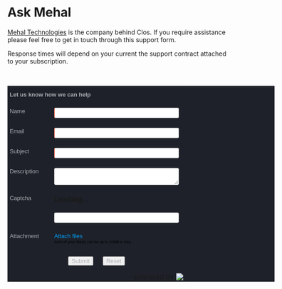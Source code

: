 # Ask Mehal

[Mehal Technologies](https://mehal.tech) is the company behind Clos. If you require assistance please feel free to get in touch through this support form. 

Response times will depend on your current the support contract attached to your subscription.

<!DOCTYPE html><html><head><META HTTP-EQUIV='content-type' CONTENT='text/html; charset=UTF-8'><style> #zohoSupportWebToCase textarea, #zohoSupportWebToCase input[type='text'], #zohoSupportWebToCase input[type='date'], #zohoSupportWebToCase select, .wb_common{width: 280px;}#zohoSupportWebToCase td {padding: 11px 5px;}#zohoSupportWebToCase textarea, #zohoSupportWebToCase input[type='text'], #zohoSupportWebToCase input[type='date'], #zohoSupportWebToCase select{border: 1px solid #ddd;padding: 3px 5px;border-radius: 3px;}#zohoSupportWebToCase select {box-sizing: unset}#zohoSupportWebToCase .wb_selectDate {width: auto}#zohoSupportWebToCase input.wb_cusInput {width: 108px}.wb_FtCon{display: flex;align-items: center;justify-content: flex-end;margin-top: 15px;padding-left: 10px}.wb_logoCon{display: flex;margin-left: 5px}.wb_logo{max-width: 16px;max-height: 16px;}#zohoSupportWebToCase .wb_multi_pick {border: 1px solid #ddd;padding: 3px 5px;border-radius: 3px;width: 280px;height: 95px;overflow-y:auto;}#zohoSupportWebToCase .wb_multi_pick_label {display: block;}#zohoSupportWebToCase .wb_multi_pick_input,  .wb_multi_pick_input_all{vertical-align: middle;margin-right: 5px;}.zsFormClass{background-color:#1e2129;width:600px} </style><style>.zsFontClass{color:#abaeb3;font-family:Arial;font-size:13px}</style> <style>.manfieldbdr{border-left: 1px solid #ff6448!important} .hleft{text-align:left;} input[type=file]::-webkit-file-upload-button{cursor:pointer;}.wtcsepcode{margin:0px 15px; color:#aaa; float:left;}.wtccloudattach{float:left; color:#00a3fe!important; cursor:pointer; text-decoration: none!important;}.wtccloudattach:hover{text-decoration: none!important;}.wtcuploadinput{cursor:pointer; float:left; width:62px; margin-top:-20px; opacity:0; clear:both;}.wtcuploadfile{float:left;color: #00a3fe;}.filenamecls{margin-right:15px; float:left; margin-top:5px;} .clboth{clear:both;} #zsFileBrowseAttachments{clear:both; margin:5px 0px 10px;} .zsFontClass{vertical-align:top;} #tooltip-zc{font: normal 12px Arial, Helvetica, sans-serif; line-height:18px;position:absolute;padding:8px;margin:20px 0 0;background:#fff;border:1px solid #528dd1;-moz-border-radius:5px;-webkit-border-radius:5px;border-radius:5px;color:#eee;-webkit-box-shadow:5px 5px 20px rgba(0,0,0,0.2);-moz-box-shadow:5px 5px 20px rgba(0,0,0,0.2);z-index:10000; color:#777}.wtcmanfield{color:#f00;font-size:16px;position:relative;top:2px;left:1px;} #zsCloudAttachmentIframe{width: 100%;height: 100%;z-index: 99999!important;position: fixed;left: 0px;top:0px; border-style: none; display: none; background-color:#fff;} .wtchelpinfo{background-position: -246px -485px;width:15px;height:15px;display:inline-block;position: relative;top: 2px;background-image: url(https://img.zohostatic.eu/support/app/images/zs-mpro.b6c9cf2347c62390fdcb.png);} .zsMaxSizeMessage{font-size:13px;}</style><script src='https://js.zohostatic.eu/support/app/js/jqueryandencoder.ef05974972bf3bca1b87.js'></script><script>function trimBoth(str){return jQuery.trim(str);}function setAllDependancyFieldsMapping(){var mapDependancyLabels = getMapDependenySelectValues(jQuery("[id='property(module)']").val(), "JSON_MAP_DEP_LABELS");if(mapDependancyLabels){for(var i = 0; i < mapDependancyLabels.length; i++){var label = mapDependancyLabels[i];var obj = document.forms['zsWebToCase_206973000000298001'][label];if(obj){setDependent(obj, true);}}}}function getMapDependenySelectValues(module, key){var dependencyObj = jQuery.parseJSON( jQuery("[id='dependent_field_values_" + module + "']").val() );if(dependencyObj == undefined){return dependencyObj;}return dependencyObj[key];}function setDependent(obj, isload){var name = obj.id || (obj[0] && obj[0].id) || "";var module = jQuery("[id='property(module)']").val();var val = "";var myObject = getMapDependenySelectValues(module, "JSON_VALUES");if(myObject !=undefined){val = myObject[name];}var mySelObject = getMapDependenySelectValues(module, "JSON_SELECT_VALUES");if(val != null && val != "" && val != "null" && mySelObject){var fields = val;for(var i in fields){if (fields.hasOwnProperty(i)){var isDependent = false;var label = i;var values = fields[i];if(label.indexOf(")") > -1){label = label.replace(/\)/g, '_____');}if(label.indexOf("(") > -1){label = label.replace(/\(/g, '____');}if(label.indexOf(".") > -1){label = label.replace(/\./g, '___');}var depObj = document.forms['zsWebToCase_206973000000298001'][label];if(depObj && depObj.options){var mapValues = "";var selected_val = depObj.value;var depLen = depObj.options.length-1;for (var n = depLen; n >= 0; n--) {if (depObj.options[n].selected){if(mapValues == ""){mapValues = depObj.options[n].value;}else{mapValues = mapValues + ";;;"+depObj.options[n].value;}}}depObj.value = "";var selectValues = mySelObject[label];for(var k in values){var rat = k;if(rat == "-None-"){rat = "";}var parentValues = mySelObject[name];if(rat == trimBoth(obj.value)){isDependent = true;depObj.length = 0;var depvalues = values[k];var depLen = depvalues.length - 1;for(var j = 0; j <= depLen; j++){var optionElement = document.createElement("OPTION");var displayValue = depvalues[j];var actualValue = displayValue;if(actualValue == "-None-"){optionElement.value = "";displayValue = "-None-";}else{optionElement.value = actualValue;}optionElement.text = displayValue;if(mapValues != undefined){var mapValue = mapValues.split(";;;");var len = mapValue.length;for(var p = 0; p < len; p++){if(actualValue == mapValue[p]){optionElement.selected = true;}}}depObj.options.add(optionElement);}}}if(!isDependent){depObj.length = 0;var len = selectValues.length;for(var j = 0; j < len; j++){var actualValue = selectValues[j];var optionElement = document.createElement("OPTION");if(actualValue == "-None-"){optionElement.value = "";}else{optionElement.value = selectValues[j];}optionElement.text = selectValues[j];depObj.options.add(optionElement);}depObj.value =  selected_val;}if(!isload){setDependent(depObj,false);}var jdepObj = jQuery(depObj);if(jdepObj.hasClass('select2-offscreen')){jdepObj.select2("val", jdepObj.val());}}}}}}function setSelectAll(id){var parentElement = document.getElementById(id);var hiddenInput = parentElement.querySelector('#hiddenoptions');var selectAllElement = parentElement.querySelector('#selectall' + id);var selectedValues = [];var checkboxes = parentElement.querySelectorAll('.wb_multi_pick_input');checkboxes.forEach(function (cb) {cb.checked = selectAllElement.checked;if (cb.checked && cb.value) {selectedValues.push(cb.value);}});hiddenInput.value = selectedValues.join(',');}function setMultiSelectOption(id, obj){var parentElement = document.getElementById(id);var hiddenInput = parentElement.querySelector('#hiddenoptions');var selectAllElement = parentElement.querySelector('#selectall' + id);var selectedStr = hiddenInput.value;var selectedValues = selectedStr ? selectedStr.split(',') : [];if(obj.checked && obj.value) {selectedValues.push(obj.value);}else if(!obj.checked && obj.value) {selectedValues.splice(selectedValues.indexOf(obj.value), 1);selectAllElement.checked = false;}else {selectAllElement.checked = false;}hiddenInput.value = selectedValues.join(',');}var zctt = function(){var tt, mw = 400, top = 10, left = 0, doctt = document;var ieb = doctt.all ? true : false;return{showtt: function(cont, wid){if(tt == null){tt = doctt.createElement('div');tt.setAttribute('id', 'tooltip-zc');doctt.body.appendChild(tt);doctt.onmousemove = this.setpos;doctt.onclick = this.hidett;}tt.style.display = 'block';tt.innerHTML = cont;tt.style.width = wid ? wid + 'px' : 'auto';if(!wid && ieb){tt.style.width = tt.offsetWidth;}if(tt.offsetWidth > mw){tt.style.width = mw + 'px'}h = parseInt(tt.offsetHeight) + top;w = parseInt(tt.offsetWidth) + left;},hidett: function(){tt.style.display = 'none';},setpos: function(e){var u = ieb ? event.clientY + doctt.body.scrollTop : e.pageY;var l = ieb ? event.clientX + doctt.body.scrollLeft : e.pageX;var cw = doctt.body.clientWidth;var ch = doctt.body.clientHeight;if(l < 0){tt.style.left = left + 'px';tt.style.right = '';}else if((l+w+left) > cw){tt.style.left = '';tt.style.right = ((cw-l) + left) + 'px';}else{tt.style.right = '';tt.style.left = (l + left) + 'px';}if(u < 0){tt.style.top = top + 'px';tt.style.bottom = '';}else if((u + h + left) > ch){tt.style.top = '';tt.style.bottom = ((ch - u) + top) + 'px';}else{tt.style.bottom = '';tt.style.top = (u + top) + 'px';}}};}();var zsWebFormMandatoryFields = new Array("Contact Name","Email","Subject");var zsFieldsDisplayLabelArray = new Array("Name","Email","Subject");function zsValidateMandatoryFields(){var name = '';var email = '';var isError = 0;for(var index = 0; index < zsWebFormMandatoryFields.length; index++){isError = 0;var fieldObject = document.forms['zsWebToCase_206973000000298001'][zsWebFormMandatoryFields[index]];if(fieldObject){if(((fieldObject.value).replace(/^\s+|\s+$/g, '')).length == 0){alert(zsFieldsDisplayLabelArray[index] +' cannot be empty ');fieldObject.focus();isError = 1;return false;}else{if(fieldObject.name == 'Email'){if(!fieldObject.value.match(/^([\w_][\w\-_.+\'&]*)@(?=.{4,256}$)(([\w]+)([\-_]*[\w])*[\.])+[a-zA-Z]{2,22}$/)){isError = 1;alert('Enter a valid email-Id');fieldObject.focus();return false;}}}if(fieldObject.nodeName == 'SELECT'){if(fieldObject.options[fieldObject.selectedIndex].value == '-None-'){alert(zsFieldsDisplayLabelArray[index] +' cannot be none');fieldObject.focus();isError = 1;return false;}}if(fieldObject.type == 'checkbox'){if (fieldObject.checked == false){alert('Please accept '+zsFieldsDisplayLabelArray[index]);fieldObject.focus();isError = 1;return false;}}}}if(isError == 0){if(document.forms['zsWebToCase_206973000000298001']['zsWebFormCaptchaWord'].value.replace(/^\s+|\s+$/g, '').length == 0){alert('Please enter the captcha code.');document.forms['zsWebToCase_206973000000298001']['zsWebFormCaptchaWord'].focus();return false;}}if(isError == 0){document.getElementById('zsSubmitButton_206973000000298001').setAttribute('disabled', 'disabled');}}var ZSEncoder = {encodeForHTML : function(str){if(str && typeof(str)==='string'){return jQuery.encoder.encodeForHTML(str);}return str;},encodeForHTMLAttribute : function(str) {if(str && typeof(str)==='string'){return jQuery.encoder.encodeForHTMLAttribute(str);}return str;},encodeForJavascript : function(str) {if(str && typeof(str)==='string'){return jQuery.encoder.encodeForJavascript(str);}return str;},encodeForCSS : function(str) {if(str && typeof(str)==='string'){return jQuery.encoder.encodeForCSS(str);}return str;}};var zsAttachedAttachmentsCount = 0;var zsAllowedAttachmentLimit = 4;var zsAttachmentFileBrowserIdsList = [1, 2, 3, 4, 5];function zsOpenCloudPickerIframe(){if(zsAttachedAttachmentsCount < 5){var zsCloudPickerIframeSrc = jQuery('#zsCloudPickerIframeSrc').val();jQuery('#zsCloudAttachmentIframe').attr('src', zsCloudPickerIframeSrc.substring(0, zsCloudPickerIframeSrc.length - 1) + (5 - zsAttachedAttachmentsCount)).show();zsListenCloudPickerMessages();}}function zsListenCloudPickerMessages(){if(window.addEventListener){window.addEventListener('message', zsWebReceiveMessage, false);}else if(window.attachEvent){window.attachEvent('onmessage', zsWebReceiveMessage);}}var zsCloudPickerJSON = {};function zsWebReceiveMessage(event){var zsUrlRegex = /^(ht|f)tp(s?)\:\/\/[0-9a-zA-Z]([-.\w]*[0-9a-zA-Z])*(:(0-9)*)*(\/?)([a-zA-Z0-9\-\.\?\,\:\'\/\\+=&amp;%\$#_]*)?$/;if(zsUrlRegex.test(event.origin)){var zsMessageType = event.data.split('&&&');if(zsMessageType[0] == 'zsCloudPickerMessage'){if(window.addEventListener){window.removeEventListener('message', zsWebReceiveMessage, false);}else if(window.attachEvent){window.detachEvent('onmessage', zsWebReceiveMessage );}jQuery('#zsCloudAttachmentIframe').hide();var isAttachedFilesDetails = zsMessageType[1].split('|||');if(isAttachedFilesDetails[0] == 'cloudPickerResponse'){var zsCloudPickerAttachmentDetails = isAttachedFilesDetails[1].split('::::');var zsCloudPickerAttachmentsJSON = jQuery.parseJSON(zsCloudPickerAttachmentDetails[0]);if(zsAttachedAttachmentsCount <= zsAllowedAttachmentLimit){zsRenderCloudAttachments(zsCloudPickerAttachmentsJSON);}else{alert('You cannot attach more than 5 files');return false;}}}}}function zsRenderCloudAttachments(zsCloudPickerAttachmentsJSON){if(!jQuery.isEmptyObject(zsCloudPickerAttachmentsJSON)){jQuery.each(zsCloudPickerAttachmentsJSON, function(cloudServiceName, attachments){var zsAttachmentsArray = [];if(!jQuery.isEmptyObject(zsCloudPickerJSON[cloudServiceName])){zsAttachmentsArray = zsCloudPickerJSON[cloudServiceName];}for(var attachmentsIndex = 0; attachmentsIndex < attachments.length; attachmentsIndex++){if(zsAttachedAttachmentsCount <= zsAllowedAttachmentLimit){var zsCloudAttachmentsList = '';var attachmentsDetailJSON = attachments[attachmentsIndex];var zsCloudAttachmentName = attachmentsDetailJSON['docName'];var extension = zsCloudAttachmentName.split('.').pop().toLowerCase();var unSupportedExtensions = ["ade","adp","apk","appx","appxbundle","bat","cab","cer","chm","cmd","com","cpl","dll","dmg","exe","hlp","hta","ins","iso","isp","jar","js","jse","lnk","mde","msc","msi","msix","msixbundle","msp","mst","nsh","pif","ps1","pst","reg","scr","sct","shb","sys","tmp","url","vb","vbe","vbs","vxd","wsc","wsf","wsh","terminal"];if(unSupportedExtensions.indexOf(extension)!=-1){alert("The file wasn't attached since its extension is not supported.");continue;}zsAttachedAttachmentsCount = zsAttachedAttachmentsCount + 1;var zsCloudAttachmentId = attachmentsDetailJSON['docId'];zsCloudAttachmentId = zsCloudAttachmentId.replace(/\s/g, '');zsCloudAttachmentsList = '<div class="filenamecls zsFontClass">'+ZSEncoder.encodeForHTML(zsCloudAttachmentName)+'<a id="'+ ZSEncoder.encodeForHTMLAttribute(zsCloudAttachmentId) +'" cloudservice="'+ ZSEncoder.encodeForHTMLAttribute(cloudServiceName) +'" class="zscloudAttachment" style="margin-left:10px;" href="javascript:;">X</a> </div>';jQuery('#zsFileBrowseAttachments').append(zsCloudAttachmentsList);zsAttachmentsArray.push(attachmentsDetailJSON);zsCloudPickerJSON[cloudServiceName] = zsAttachmentsArray;jQuery("input[name='zsCloudPickerAttachments']")[0].value = JSON.stringify(zsCloudPickerJSON);}}});}zsChangeMousePointer();}jQuery(document).off('click.cAtm').on('click.cAtm','.zscloudAttachment', function(){var cloudService = jQuery(this).attr('cloudservice');var cloudAttachmentId = jQuery(this).attr('id');var zsCloudAttachmentsArr = zsCloudPickerJSON[cloudService];var isZsCloudAttachmentRemoved = 0;for(var attachmentsIndex = 0; attachmentsIndex < zsCloudAttachmentsArr.length; attachmentsIndex++){if(isZsCloudAttachmentRemoved != 1){jQuery.each(zsCloudAttachmentsArr[attachmentsIndex], function(attachmentsDetailJsonKey, attachmentsDetailJsonValue){if(attachmentsDetailJsonKey == 'docId' && attachmentsDetailJsonValue.replace(/\s/g, '') == cloudAttachmentId){var zsAttachmentToBeRemoved = jQuery.inArray(zsCloudAttachmentsArr[attachmentsIndex], zsCloudAttachmentsArr);zsCloudAttachmentsArr.splice(zsAttachmentToBeRemoved, 1);isZsCloudAttachmentRemoved = 1;}});}}jQuery(this).parent().remove();zsAttachedAttachmentsCount = zsAttachedAttachmentsCount - 1;jQuery("input[name='zsCloudPickerAttachments']")[0].value = JSON.stringify(zsCloudPickerJSON);zsChangeMousePointer();});function zsRenderBrowseFileAttachment(zsAttachmentObject, zsAttachmentDetails){if(zsAttachmentObject != ''){if((zsAttachmentDetails.files && (zsAttachmentDetails.files[0].size/(1024*1024))>20)){zsAttachmentDetails.value='';alert('Maximum allowed file size is 20MB.');return;}if(zsAttachedAttachmentsCount < 5){var zsFileName='';if((zsAttachmentObject.indexOf('\\') > -1)){var zsAttachmentDataSplits = zsAttachmentObject.split('\\');var zsAttachmentDataSplitsLen = zsAttachmentDataSplits.length;zsFileName = zsAttachmentDataSplits[zsAttachmentDataSplitsLen - 1];}else{zsFileName = zsAttachmentObject;}var extension = zsFileName.split('.').pop().toLowerCase();var unSupportedExtensions = ["ade","adp","apk","appx","appxbundle","bat","cab","cer","chm","cmd","com","cpl","dll","dmg","exe","hlp","hta","ins","iso","isp","jar","js","jse","lnk","mde","msc","msi","msix","msixbundle","msp","mst","nsh","pif","ps1","pst","reg","scr","sct","shb","sys","tmp","url","vb","vbe","vbs","vxd","wsc","wsf","wsh","terminal"];if(unSupportedExtensions.indexOf(extension)!=-1){alert("The file wasn't attached since its extension is not supported.");return;}var zsCurrentAttachmentIdTokens = jQuery(zsAttachmentDetails).attr('id').split('_');var zsCurrentAttachmentId = parseInt(zsCurrentAttachmentIdTokens[1]);var zsAttachmentIdToBeRemoved = jQuery.inArray(zsCurrentAttachmentId, zsAttachmentFileBrowserIdsList);zsAttachmentFileBrowserIdsList.splice(zsAttachmentIdToBeRemoved, 1);var zsNextAttachmentId = zsAttachmentFileBrowserIdsList[0];var zsnextAttachment = 'zsattachment_'+zsNextAttachmentId;jQuery('#zsattachment_'+zsCurrentAttachmentId).hide();jQuery('#'+zsnextAttachment).show();jQuery('#zsFileBrowseAttachments').append('<div class="filenamecls zsFontClass" id="file_'+zsCurrentAttachmentId+'">'+ ZSEncoder.encodeForHTML(zsFileName) + '<a class="zsfilebrowseAttachment" style="margin-left:10px;" href="javascript:;" id="fileclose_'+zsCurrentAttachmentId+'">X</a></div>');zsAttachedAttachmentsCount = zsAttachedAttachmentsCount + 1;}}zsChangeMousePointer();}jQuery(document).off('click.fba').on('click.fba', '.zsfilebrowseAttachment', function(){var currentlyDeletedElement = jQuery(this).attr('id').split('_')[1];jQuery('#zsattachment_'+currentlyDeletedElement).val('');jQuery('#zsattachment_'+currentlyDeletedElement).replaceWith(jQuery('#zsattachment_'+currentlyDeletedElement).clone());jQuery(this).parent().remove();zsAttachedAttachmentsCount = zsAttachedAttachmentsCount - 1;zsAttachmentFileBrowserIdsList.push(parseInt(currentlyDeletedElement));zsRearrangeFileBrowseAttachments();zsChangeMousePointer();});function zsRearrangeFileBrowseAttachments(){jQuery.each(jQuery('input[type = file]'), function(fileIndex, fileObject){fileIndex = fileIndex + 1;if(fileIndex == zsAttachmentFileBrowserIdsList[0]){jQuery('#zsattachment_'+fileIndex).show();}else{jQuery('#zsattachment_'+fileIndex).hide();}});}function zsOpenFileBrowseAttachment(clickEvent){if(zsAttachedAttachmentsCount >= 5){clickEvent.preventDefault();}}function zsChangeMousePointer(){if(zsAttachedAttachmentsCount >= 5){jQuery('#zsMaxLimitMessage').show();jQuery('#zsattachment_1,#zsattachment_2,#zsattachment_3,#zsattachment_4,#zsattachment_5').hide();jQuery('#zsBrowseAttachment,#zsCloudAttachment').css('cursor', 'default');}else{jQuery('#zsMaxLimitMessage').hide();zsRearrangeFileBrowseAttachments();jQuery('#zsBrowseAttachment,#zsCloudAttachment').css('cursor', 'pointer');}}function zsShowCaptcha(){jQuery('#zsCaptchaLoading').hide();jQuery('#zsCaptcha').show();}function zsRegenerateCaptcha(){var webFormxhr = {};webFormxhr = new XMLHttpRequest();webFormxhr.open('GET','https://desk.zoho.eu/support/GenerateCaptcha?action=getNewCaptcha&_='+new Date().getTime(),true);webFormxhr.onreadystatechange = function () {if(webFormxhr.readyState === 4 && webFormxhr.status === 200) {try{ var response = (webFormxhr.responseText != null) ? JSON.parse(webFormxhr.responseText) : ''; jQuery('#zsCaptchaUrl').load(zsShowCaptcha);document.getElementById('zsCaptchaUrl').src = response.captchaUrl;document.getElementsByName('xJdfEaS')[0].value = response.captchaDigest;}catch(e){}}};webFormxhr.send();}document.addEventListener('readystatechange',function(){if(document.readyState === 'complete' && window.zsRegenerateCaptcha ){zsRegenerateCaptcha();}setAllDependancyFieldsMapping();document.getElementById('zsSubmitButton_206973000000298001').removeAttribute('disabled');zsAttachedAttachmentsCount = 0;zsAttachmentFileBrowserIdsList = [1, 2, 3, 4, 5];document.forms['zsWebToCase_206973000000298001']['zsWebFormCaptchaWord'].value = '';jQuery('#zsFileBrowseAttachments').html('');jQuery.each(jQuery('input[type = file]'), function(fileIndex, fileObject){var zsAttachmentId = jQuery(fileObject).attr('id');var zsAttachmentNo = zsAttachmentId.split('_')[1];var zsAttachedFile = jQuery('#zsattachment_'+zsAttachmentNo);if(zsAttachedFile[0] != undefined && zsAttachedFile[0].files[0] != undefined){var zsFileBrowserAttachmentHtml = '';zsAttachedFileName = zsAttachedFile[0].files[0].name;zsFileBrowserAttachmentHtml = '<div class="filenamecls zsFontClass" id="file_'+zsAttachmentNo+'">'+ ZSEncoder.encodeForHTML(zsAttachedFileName) +'<a class="zsfilebrowseAttachment" style="margin-left:10px" href="javascript:;" id="fileclose_'+zsAttachmentNo+'">X</a></div>';jQuery('#zsFileBrowseAttachments').append(zsFileBrowserAttachmentHtml);zsAttachedAttachmentsCount = zsAttachedAttachmentsCount + 1;var zsAttachmentIdToBeRemoved = jQuery.inArray(parseInt(zsAttachmentNo), zsAttachmentFileBrowserIdsList);zsAttachmentFileBrowserIdsList.splice(zsAttachmentIdToBeRemoved, 1);}});if(document.forms['zsWebToCase_206973000000298001']['zsCloudPickerAttachments'] != undefined){var zsCloudAttachments = jQuery.parseJSON(document.forms['zsWebToCase_206973000000298001']['zsCloudPickerAttachments'].value);zsRenderCloudAttachments(zsCloudAttachments);}zsRearrangeFileBrowseAttachments();zsChangeMousePointer();});function zsResetWebForm(webFormId){document.forms['zsWebToCase_'+webFormId].reset();document.getElementById('zsSubmitButton_206973000000298001').removeAttribute('disabled');setAllDependancyFieldsMapping();zsAttachedAttachmentsCount = 0;zsAttachmentFileBrowserIdsList = [1, 2, 3, 4, 5];jQuery('#zsFileBrowseAttachments').html('');zsCloudPickerJSON = {};if(document.forms['zsWebToCase_206973000000298001']['zsCloudPickerAttachments'] != undefined){document.forms['zsWebToCase_206973000000298001']['zsCloudPickerAttachments'].value = JSON.stringify({});}zsRearrangeFileBrowseAttachments();zsChangeMousePointer();} </script></head><div id='zohoSupportWebToCase' align='center'> <form name='zsWebToCase_206973000000298001' id='zsWebToCase_206973000000298001' action='https://desk.zoho.eu/support/WebToCase' method='POST' onSubmit='return zsValidateMandatoryFields()' enctype='multipart/form-data'>  <input type='hidden' name='xnQsjsdp' value='edbsn8d5ea34f84f1079ae724ebdbdcbc6781'/>  <input type='hidden' name='xmIwtLD' value='edbsn929677491f4668d1703e95a0f7f8de4ce28f91a0928d990b3c7370bcf3218b37'/>  <input type='hidden' name='xJdfEaS' value=''/>  <input type='hidden' name='actionType' value='Q2FzZXM='/>   <input type="hidden" id="property(module)" value="Cases"/>  <input type="hidden" id="dependent_field_values_Cases" value="&#x7b;&quot;JSON_VALUES&quot;&#x3a;&#x7b;&#x7d;,&quot;JSON_SELECT_VALUES&quot;&#x3a;&#x7b;&#x7d;,&quot;JSON_MAP_DEP_LABELS&quot;&#x3a;&#x5b;&#x5d;&#x7d;"/> <input type='hidden' name='returnURL' value='https&#x3a;&#x2f;&#x2f;clos.docs.mehal.tech'/><table border='0' cellspacing='0' class='zsFormClass'><tr><td colspan='2' class='zsFontClass'><strong>Let us know how we can help</strong></td></tr><br><tr ><td nowrap class='zsFontClass ' width='25%' align='left'>Name&nbsp;&nbsp;</td><td align='left' width='75%'><input type='text' maxlength='120' name='Contact Name' class='manfieldbdr'/></td></tr><tr ><td nowrap class='zsFontClass ' width='25%' align='left'>Email&nbsp;&nbsp;</td><td align='left' width='75%'><input type='text' maxlength='120' name='Email' value='' class='manfieldbdr'/></td></tr> <tr ><td nowrap class='zsFontClass ' width='25%' align='left'>Subject&nbsp;&nbsp;</td><td align='left' width='75%'><input type='text' maxlength='255' name='Subject' value='' class='manfieldbdr'/></td></tr> <tr ><td nowrap class='zsFontClass ' width='25%' align='left'>Description &nbsp;&nbsp;</td><td align='left' width='75%'> <textarea name='Description' maxlength='3000' width='250' height='250' ></textarea></td></tr><tr><td nowrap class='zsFontClass' width='25%' align='left'>Captcha&nbsp;</td><td><div id='zsCaptchaLoading'><strong>Loading...<br><br></strong></div><div id='zsCaptcha' style='display:none;'><img src='#' id='zsCaptchaUrl' name="zsCaptchaImage"><a href='javascript:;' style='color:#00a3fe; cursor:pointer; margin-left:10px; vertical-align:middle;text-decoration: none;' class='zsFontClass' onclick='zsRegenerateCaptcha()'>Refresh</a></div><div><input type='text' name='zsWebFormCaptchaWord'/><input type='hidden' name='zsCaptchaSrc' value=''/></div></td><tr ><td nowrap class='zsFontClass ' width='25%' align='left'>Attachment &nbsp;&nbsp;</td><td align='left' width='75%'><span class="zsFontClass wtcuploadfile" id="zsBrowseAttachment">Attach files</span><input class="wtcuploadinput" type='file' name='attachment_1' id='zsattachment_1' style='display:block;' onclick='zsOpenFileBrowseAttachment(event)' onchange='zsRenderBrowseFileAttachment(this.value, this)'/><input class="wtcuploadinput" type='file' name='attachment_2' id='zsattachment_2' style='display:none;' onclick='zsOpenFileBrowseAttachment(event)' onchange='zsRenderBrowseFileAttachment(this.value, this)'/> <input class="wtcuploadinput" type='file' name='attachment_3' id='zsattachment_3' style='display:none;' onclick='zsOpenFileBrowseAttachment(event)' onchange='zsRenderBrowseFileAttachment(this.value, this)'/> <input class="wtcuploadinput" type='file' name='attachment_4' id='zsattachment_4' style='display:none;' onclick='zsOpenFileBrowseAttachment(event)' onchange='zsRenderBrowseFileAttachment(this.value, this)'/> <input class="wtcuploadinput" type='file' name='attachment_5' id='zsattachment_5' style='display:none;' onclick='zsOpenFileBrowseAttachment(event)' onchange='zsRenderBrowseFileAttachment(this.value, this)'/><div class="clboth"></div><span id='zsMaxSizeMessage' style='color:black;font-size: 8px;float: left;'>Each of your file(s) can be up to 20MB in size.</span><span id='zsMaxLimitMessage' style='color:black;font-size: 8px;float: left;margin-left: 14px;display: none;'>You can attach as many as 5 files at a time.</span><div id='zsFileBrowseAttachments'></div></td></tr><tr><td style='padding: 11px 5px 0px 5px;' colspan='2' align='center' width='25%'> <input type='submit' id="zsSubmitButton_206973000000298001" class='zsFontClass' value='Submit'> &nbsp; &nbsp; <input type='button' class='zsFontClass' value='Reset' onclick="zsResetWebForm('206973000000298001')"> </td></tr><tr><td width='25%' align='left'></td><td style='padding: 0px 5px;' align='left' width='75%'> <div class='wb_FtCon wb_common'><span>powered by  </span><a target='_blank' rel='noopener noreferrer' href='https://zoho.eu/desk' class='wb_logoCon'><img class='wb_logo' src='https://img.zohostatic.eu/support/app/images/portalLogo.de847024ebc0131731a3.png' /></a></div></td></tr></table></form></div></html>